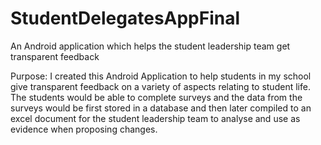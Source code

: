 # StudentDelegatesAppFinal
An Android application which helps the student leadership team get transparent feedback

Purpose:
I created this Android Application to help students in my school give transparent feedback 
on a variety of aspects relating to student life. The students would be able to complete surveys and the 
data from the surveys would be first stored in a database and then later compiled to an excel document for
the student leadership team to analyse and use as evidence when proposing changes. 
